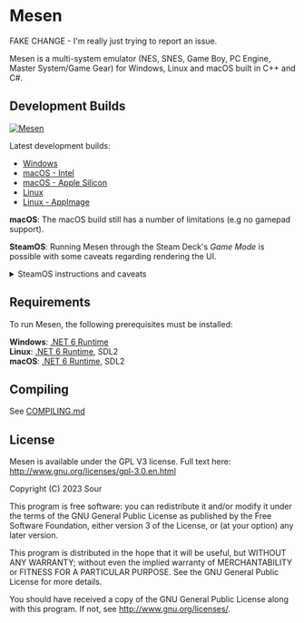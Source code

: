 # Mesen

FAKE CHANGE - I'm really just trying to report an issue.

Mesen is a multi-system emulator (NES, SNES, Game Boy, PC Engine, Master System/Game Gear) for Windows, Linux and macOS built in C++ and C#.  

## Development Builds

[![Mesen](https://github.com/SourMesen/Mesen2/actions/workflows/build.yml/badge.svg)](https://github.com/SourMesen/Mesen2/actions/workflows/build.yml)

Latest development builds:  

* [Windows](https://nightly.link/SourMesen/Mesen2/workflows/build/master/Mesen%20%28Windows%29.zip)  
* [macOS - Intel](https://nightly.link/SourMesen/Mesen2/workflows/build/master/Mesen%20%28macOS%20-%20macos-12%29.zip)  
* [macOS - Apple Silicon](https://nightly.link/SourMesen/Mesen2/workflows/build/master/Mesen%20%28macOS%20-%20macos-14%29.zip)  
* [Linux](https://nightly.link/SourMesen/Mesen2/workflows/build/master/Mesen%20%28Linux%20-%20ubuntu-20.04%20-%20clang%29.zip)  
* [Linux - AppImage](https://nightly.link/SourMesen/Mesen2/workflows/build/master/Mesen%20(Linux%20x64%20-%20AppImage).zip)

**macOS**: The macOS build still has a number of limitations (e.g no gamepad support).

**SteamOS**: Running Mesen through the Steam Deck's _Game Mode_ is possible with some caveats regarding rendering the UI.
 	<details>
	<summary>SteamOS instructions and caveats</summary>
	<br>
	Due to Gamescope (SteamOS' compositor) not handling Avalonia UI's popups very well (a [solution](https://github.com/AvaloniaUI/Avalonia/pull/14366) is available but [has been reverted due to other issues](https://github.com/AvaloniaUI/Avalonia/pull/14573)), Mesen's menus for settings are not working through Gamescope unless running Mesen [through running KDE Plasma's Desktop through a script](https://www.reddit.com/r/SteamDeck/comments/zqgx9g/desktop_mode_within_gaming_mode_updated_for_new/).

 Installation instructions:
 * Download the **[Linux - AppImage](https://nightly.link/SourMesen/Mesen2/workflows/build/master/Mesen%20(Linux%20x64%20-%20AppImage).zip)** nightly build.
 * **Mark the AppImage as executable.** (right click > Properties > Permissions > Is executable)
 * Add the application as a non-Steam shortcut to be able to run it through Steam on both _Desktop Mode_ and _Game Mode_. (right click > Add to Steam)
 * Customise the non-Steam shortcut through Steam to your desire. (in Steam: search the AppImage's filename, right click > Properties; from there you can change the icon, shortcut name and launch options)
 * Create a folder called `Mesen.AppImage.Config` in the same directory where the AppImage is stored.
 * Run it the first time. When asking where to store the settings, choose the `Store the data in my user profile` option. ![254295455-88c1942d-b81f-48ee-a3a3-74b9f3ecd9b7-1](https://github.com/kevin-wijnen/Mesen2/assets/58944808/9f4ff1e3-4df6-4441-958b-ce96599ef69d)
 * Set up the controls as asked by Mesen.

**Due to Gamescope not rendering the UI menus, it is recommended to bind some keyboard shortcuts to L4/R4/L5/R5 (the Back Grip Buttons).** You can rebind controls in _Game Mode_ by clicking the Controller icon. You can save the layout by clicking the Cog icon (next to `Edit Layout`) > Export Layout > select `New Template` as the Export Type to use it across multiple shortcuts. 
It is recommended to:
* Bind `Control Key + O Key` to open the file picker for opening a game file.
* Bind `Escape Key` to pause emulation.
* Bind `F11` to enter in or out of fullscreen. 

**If sound does not work**, check if an audio device is chosen by Mesen. (in Mesen: Settings > Audio > General (Device))

**To make game-specific shortcuts**: Repeat the non-Steam shortcut step on the Mesen AppImage. Customise the new shortcut with a Launch Option (in Steam: right click > Properties; Launch Options). To find possible Launch Options, check the Command-line options menu (in Mesen: Help > Command-line options). When you want to supply a game with the shortcut, put the entire file location of the game in double quotes ("game-filepath") as the first part of the launch options. Add additional options (`--fullscreen` for example) _after_ the file location.
</details>

## Requirements

To run Mesen, the following prerequisites must be installed:  

**Windows**: [.NET 6 Runtime](https://dotnet.microsoft.com/en-us/download/dotnet/6.0)  
**Linux**: [.NET 6 Runtime](https://dotnet.microsoft.com/en-us/download/dotnet/6.0), SDL2  
**macOS**: [.NET 6 Runtime](https://dotnet.microsoft.com/en-us/download/dotnet/6.0), SDL2  

## Compiling

See [COMPILING.md](COMPILING.md)

## License

Mesen is available under the GPL V3 license.  Full text here: <http://www.gnu.org/licenses/gpl-3.0.en.html>

Copyright (C) 2023 Sour

This program is free software: you can redistribute it and/or modify
it under the terms of the GNU General Public License as published by
the Free Software Foundation, either version 3 of the License, or
(at your option) any later version.

This program is distributed in the hope that it will be useful,
but WITHOUT ANY WARRANTY; without even the implied warranty of
MERCHANTABILITY or FITNESS FOR A PARTICULAR PURPOSE.  See the
GNU General Public License for more details.

You should have received a copy of the GNU General Public License
along with this program.  If not, see <http://www.gnu.org/licenses/>.
